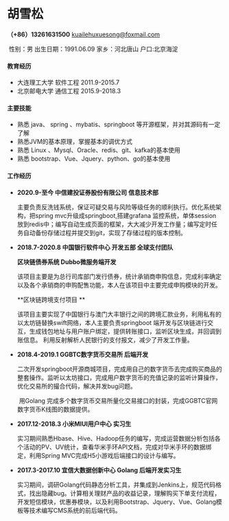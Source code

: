 #  胡雪松

**（+86）13261631500**      [kuailehuxuesong@foxmail.com](kuailehuxuesong@foxmail.com)  

​    性别：男     出生日期：1991.06.09    家乡：河北唐山    户口:北京海淀

#### 教育经历

* 大连理工大学             软件工程                                                                              2011.9-2015.7
* 北京邮电大学             通信工程                                                                              2015.9-2018.3

#### 主要技能

* 熟悉 java、 spring 、mybatis、springboot  等开源框架，并对其源码有一定了解
* 熟悉JVM的基本原理，掌握基本的调优方式
* 熟悉 Linux 、Mysql、Oracle、redis、git、kafka的基本使用
* 熟悉 bootstrap、Vue、Jquery、python、go的基本使用

#### 工作经历

* **2020.9-至今  中信建投证券股份有限公司 信息技术部**

  ​		主要负责反洗钱系统，保证可疑交易与风险等级任务的顺利执行。优化系统架构，把spring mvc升级成springboot,搭建grafana 监控系统，单体session 放到redis中；编写自动生成页面的框架，大大减少开发工作量；编写定时任务自动备份存储过程并提交到git，实现了存储过程的版本控制。

* **2018.7-2020.8 中国银行软件中心 开发五部 全球支付团队**

  **区块链债券系统 Dubbo微服务端开发**

  ​		该项目主要是为总行司库部门发行债券，统计承销商申购信息，完成利率确定以及各个承销商的申购配售功能，本人在该项目中主要完成申购模块的开发。

  **区块链跨境支付项目 **

  ​		该项目主要实现了中国银行与澳门大丰银行之间的跨境汇款业务，利用私有的以太坊链替换swift网络，本人主要负责springboot 端开发与区块链进行交互，生成钱包地址与用户账户绑定，提供转账接口，监听区块生成，并回调到账信息。 利用反射解析人民银行的支付报文，减少了开发工作量。     

* **2018.4-2019.1 GGBTC数字货币交易所 后端开发**

  ​        二次开发springboot开源商城项目，完成用自己的数字货币去完成购买商品的整套操作。监听以太坊接口，完成用户数字货币的充值记录的监听计算操作，优化交易所的撮合代码，解决并发bug问题。

  ​        用Golang 完成多个数字货币交易所量化交易接口的封装，完成GGBTC官网数字货币K线图的数据提供。

* **2017.12-2018.3 小米MIUI用户中心 实习生**

  ​        实习期间熟悉Hbase、Hive、Hadoop任务的编写，完成运营数据分析包括各个活动的PV、UV统计，查看华米手环API文档，完成对华米手环的数据绑定，利用Spring MVC完成H5小游戏后端接口的设计与编写。

* **2017.3-2017.10 宜信大数据创新中心 Golang 后端开发实习生**

  ​       实习期间，调研Golang代码静态分析工具，并集成到Jenkins上，规范代码格式，找出隐藏bug。计算相关理财产品的收益记录，理解购买下单支付流程，开发短信模块，优惠券模块，以及利用Bootstrap、Jquery、Vue、Golang模板等技术编写CMS系统的前后端代码。